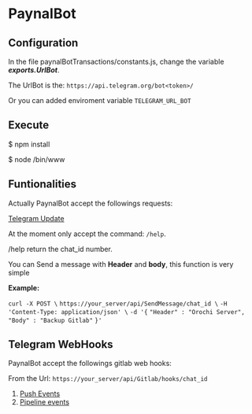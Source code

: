 # PaynalBot

## Configuration

In the file paynalBotTransactions/constants.js, change the variable ***exports.UrlBot***.

The UrlBot is the: `https://api.telegram.org/bot<token>/`

Or you can added enviroment variable `TELEGRAM_URL_BOT`

## Execute

$ npm install 

$ node /bin/www

## Funtionalities

Actually PaynalBot accept the followings requests:

[Telegram Update](https://core.telegram.org/bots/api#getting-updates)

At the moment only accept the command: `/help`.

/help return the chat_id number.

You can Send a message with **Header** and **body**, this function is very simple

**Example:**

`curl -X POST \`
  `https://your_server/api/SendMessage/chat_id \`
  `-H 'Content-Type: application/json' \`
  `-d '{`
    `"Header" : "Orochi Server",`
    `"Body" : "Backup Gitlab"`
`}'`

## Telegram WebHooks

PaynalBot accept the followings gitlab web hooks:

From the Url: `https://your_server/api/Gitlab/hooks/chat_id`

1. [Push Events](https://docs.gitlab.com/ee/user/project/integrations/webhooks.html#push-events) 
2. [Pipeline events](https://docs.gitlab.com/ee/user/project/integrations/webhooks.html#pipeline-events)

